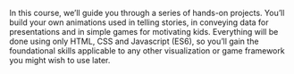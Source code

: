 In this course, we’ll guide you through a series of hands-on projects. You’ll build your own animations used in telling stories, in conveying data for presentations and in simple games for motivating kids. Everything will be done using only HTML, CSS and Javascript (ES6), so you’ll gain the foundational skills applicable to any other visualization or game framework you might wish to use later.
